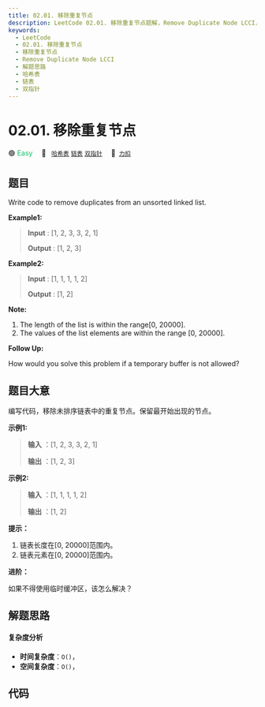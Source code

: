 ```yaml
---
title: 02.01. 移除重复节点
description: LeetCode 02.01. 移除重复节点题解，Remove Duplicate Node LCCI，包含解题思路、复杂度分析以及完整的 JavaScript 代码实现。
keywords:
  - LeetCode
  - 02.01. 移除重复节点
  - 移除重复节点
  - Remove Duplicate Node LCCI
  - 解题思路
  - 哈希表
  - 链表
  - 双指针
---
```


# 02.01. 移除重复节点

🟢 <font color=#15bd66>Easy</font>&emsp; 🔖&ensp; [`哈希表`](/tag/hash-table.md) [`链表`](/tag/linked-list.md) [`双指针`](/tag/two-pointers.md)&emsp; 🔗&ensp;[`力扣`](https://leetcode.cn/problems/remove-duplicate-node-lcci)

## 题目

Write code to remove duplicates from an unsorted linked list.

**Example1:**

> 
> 
> 
> 
> 
> **Input** : [1, 2, 3, 3, 2, 1]
> 
> **Output** : [1, 2, 3]

**Example2:**

> 
> 
> 
> 
> 
> **Input** : [1, 1, 1, 1, 2]
> 
> **Output** : [1, 2]
> 
> 

**Note:**

  1. The length of the list is within the range[0, 20000].
  2. The values of the list elements are within the range [0, 20000].

**Follow Up:**

How would you solve this problem if a temporary buffer is not allowed?


## 题目大意

编写代码，移除未排序链表中的重复节点。保留最开始出现的节点。

**示例1:**

> 
> 
> 
> 
> 
> **输入** ：[1, 2, 3, 3, 2, 1]
> 
> **输出** ：[1, 2, 3]
> 
> 

**示例2:**

> 
> 
> 
> 
> 
> **输入** ：[1, 1, 1, 1, 2]
> 
> **输出** ：[1, 2]
> 
> 

**提示：**

  1. 链表长度在[0, 20000]范围内。
  2. 链表元素在[0, 20000]范围内。

**进阶：**

如果不得使用临时缓冲区，该怎么解决？


## 解题思路

#### 复杂度分析

- **时间复杂度**：`O()`，
- **空间复杂度**：`O()`，

## 代码

```javascript

```